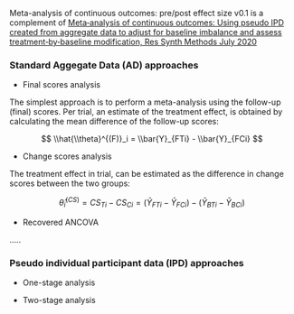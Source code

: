 
Meta-analysis of continuous outcomes: pre/post effect size v0.1 is a complement of [Meta‐analysis of continuous outcomes: Using pseudo IPD created from aggregate data to adjust for baseline imbalance and assess treatment‐by‐baseline modification, Res Synth Methods July 2020](https://doi.org/10.1002/jrsm.1434)


### Standard Aggegate Data (AD) approaches 
- Final scores analysis 

The simplest approach is to perform a meta-analysis using the follow-up (final) scores. Per trial, an estimate of the treatment effect, is obtained by calculating the mean difference of the follow-up scores:

$$ \\hat{\\theta}^{(F)}_i = \\bar{Y}_{FTi} - \\bar{Y}_{FCi} $$

- Change scores analysis 

The treatment effect in trial, can be estimated as the difference in change scores between the two groups: 

$$ \hat{\theta}^{(CS)}_i = {CS}_{Ti}-{CS}_{Ci}= (\bar{Y}_{FTi} - \bar{Y}_{FCi}) - (\bar{Y}_{BTi} - \bar{Y}_{BCi}) $$

- Recovered ANCOVA

.....

### Pseudo individual participant data (IPD) approaches 

- One-stage analysis

- Two-stage analysis 






